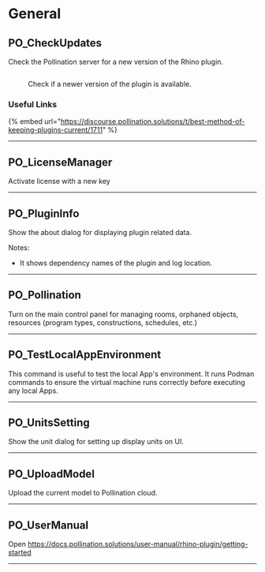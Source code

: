# General

## PO_CheckUpdates

Check the Pollination server for a new version of the Rhino plugin.

<div>
<figure>
  <img src="https://discourse.pollination.solutions/uploads/default/original/2X/1/1f990db726aab9db6da3be58d857e71f0f670882.png" alt="">
  <figcaption>
    <p>Check if a newer version of the plugin is available.</p>
  </figcaption>
</figure>
</div>

### Useful Links

{% embed url="https://discourse.pollination.solutions/t/best-method-of-keeping-plugins-current/1711" %}

---

## PO_LicenseManager

Activate license with a new key

---

## PO_PluginInfo

Show the about dialog for displaying plugin related data.

Notes:
- It shows dependency names of the plugin and log location.

---

## PO_Pollination

Turn on the main control panel for managing rooms, orphaned objects, resources (program types, constructions, schedules, etc.)

---

## PO_TestLocalAppEnvironment

This command is useful to test the local App&apos;s environment. It runs Podman commands to ensure the virtual machine runs correctly before executing any local Apps.

---

## PO_UnitsSetting

Show the unit dialog for setting up display units on UI.

---

## PO_UploadModel

Upload the current model to Pollination cloud.

---

## PO_UserManual

Open https://docs.pollination.solutions/user-manual/rhino-plugin/getting-started

---


